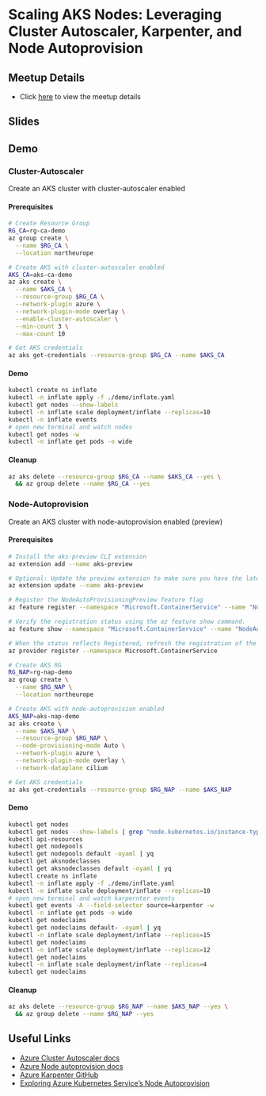 # Scaling AKS Nodes: Leveraging Cluster Autoscaler, Karpenter, and Node Autoprovision

## Meetup Details

- Click [here](https://www.meetup.com/de-DE/berlin-kubernetes-meetup/events/298300445/) to view the meetup details

## Slides

## Demo

### Cluster-Autoscaler

Create an AKS cluster with cluster-autoscaler enabled

#### Prerequisites

```bash
# Create Resource Group
RG_CA=rg-ca-demo
az group create \
  --name $RG_CA \
  --location northeurope

# Create AKS with cluster-autoscaler enabled
AKS_CA=aks-ca-demo
az aks create \
  --name $AKS_CA \
  --resource-group $RG_CA \
  --network-plugin azure \
  --network-plugin-mode overlay \
  --enable-cluster-autoscaler \
  --min-count 3 \
  --max-count 10

# Get AKS credentials
az aks get-credentials --resource-group $RG_CA --name $AKS_CA
```

#### Demo

```bash
kubectl create ns inflate
kubectl -n inflate apply -f ./demo/inflate.yaml
kubectl get nodes --show-labels
kubectl -n inflate scale deployment/inflate --replicas=10
kubectl -n inflate events
# open new terminal and watch nodes
kubectl get nodes -w
kubectl -n inflate get pods -o wide
```

#### Cleanup

```bash
az aks delete --resource-group $RG_CA --name $AKS_CA --yes \
  && az group delete --name $RG_CA --yes 
```

### Node-Autoprovision

Create an AKS cluster with node-autoprovision enabled (preview)

#### Prerequisites

```bash
# Install the aks-preview CLI extension
az extension add --name aks-preview

# Optional: Update the preview extension to make sure you have the latest version installed
az extension update --name aks-preview

# Register the NodeAutoProvisioningPreview feature flag
az feature register --namespace "Microsoft.ContainerService" --name "NodeAutoProvisioningPreview"

# Verify the registration status using the az feature show command.
az feature show --namespace "Microsoft.ContainerService" --name "NodeAutoProvisioningPreview"

# When the status reflects Registered, refresh the registration of the Microsoft.ContainerService resource provider using the az provider register command.
az provider register --namespace Microsoft.ContainerService

# Create AKS RG
RG_NAP=rg-nap-demo
az group create \
  --name $RG_NAP \
  --location northeurope

# Create AKS with node-autoprovision enabled
AKS_NAP=aks-nap-demo
az aks create \
  --name $AKS_NAP \
  --resource-group $RG_NAP \
  --node-provisioning-mode Auto \
  --network-plugin azure \
  --network-plugin-mode overlay \
  --network-dataplane cilium

# Get AKS credentials
az aks get-credentials --resource-group $RG_NAP --name $AKS_NAP
```

#### Demo

```bash
kubectl get nodes
kubectl get nodes --show-labels | grep "node.kubernetes.io/instance-type"
kubectl api-resources
kubectl get nodepools
kubectl get nodepools default -oyaml | yq
kubectl get aksnodeclasses
kubectl get aksnodeclasses default -oyaml | yq
kubectl create ns inflate
kubectl -n inflate apply -f ./demo/inflate.yaml
kubectl -n inflate scale deployment/inflate --replicas=10
# open new terminal and watch karpernter events
kubectl get events -A --field-selector source=karpenter -w
kubectl -n inflate get pods -o wide
kubectl get nodeclaims
kubectl get nodeclaims default- -oyaml | yq
kubectl -n inflate scale deployment/inflate --replicas=15
kubectl get nodeclaims
kubectl -n inflate scale deployment/inflate --replicas=12
kubectl get nodeclaims
kubectl -n inflate scale deployment/inflate --replicas=4
kubectl get nodeclaims
```

#### Cleanup

```bash
az aks delete --resource-group $RG_NAP --name $AKS_NAP --yes \
  && az group delete --name $RG_NAP --yes
```

## Useful Links

- [Azure Cluster Autoscaler docs](https://learn.microsoft.com/en-us/azure/aks/cluster-autoscaler?tabs=azure-cli)
- [Azure Node autoprovision docs](https://learn.microsoft.com/en-us/azure/aks/node-autoprovision?tabs=azure-cli)
- [Azure Karpenter GitHub](https://github.com/Azure/karpenter)
- [Exploring Azure Kubernetes Service’s Node Autoprovision](https://pixelrobots.co.uk/2023/12/exploring-azure-kubernetes-services-node-autoprovision-a-deep-dive-into-the-latest-public-preview-feature/)
